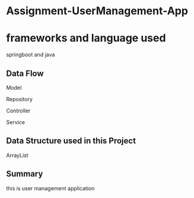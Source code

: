 # Assignment-UserManagement-App

# frameworks and language used
springboot and java

## Data Flow
Model

Repository

Controller

Service

## Data  Structure used in this Project
ArrayList

##  Summary 
this is user management application 

